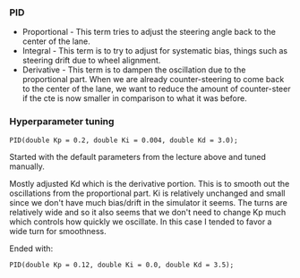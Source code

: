### PID
* Proportional - This term tries to adjust the steering angle back to
the center of the lane.
* Integral - This term is to try to adjust for systematic bias,
things such as steering drift due to wheel alignment.
* Derivative - This term is to dampen the oscillation due to the
proportional part. When we are already counter-steering to come
back to the center of the lane, we want to reduce the amount of
counter-steer if the cte is now smaller in comparison to what it
was before.

### Hyperparameter tuning
```
PID(double Kp = 0.2, double Ki = 0.004, double Kd = 3.0);
```
Started with the default parameters from the lecture above and
tuned manually.

Mostly adjusted Kd which is the derivative portion. This is to
smooth out the oscillations from the proportional part. Ki is
relatively unchanged and small since we don't have much bias/drift
in the simulator it seems. The turns are relatively wide and so it
also seems that we don't need to change Kp much which controls
how quickly we oscillate. In this case I tended to favor a wide
turn for smoothness.

Ended with:
```
PID(double Kp = 0.12, double Ki = 0.0, double Kd = 3.5);
```
